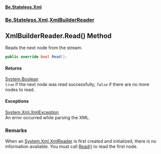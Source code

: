 #### [Be.Stateless.Xml](README.md 'README')
### [Be.Stateless.Xml](Be.Stateless.Xml.md 'Be.Stateless.Xml').[XmlBuilderReader](XmlBuilderReader.md 'Be.Stateless.Xml.XmlBuilderReader')

## XmlBuilderReader.Read() Method

Reads the next node from the stream.

```csharp
public override bool Read();
```

#### Returns
[System.Boolean](https://docs.microsoft.com/en-us/dotnet/api/System.Boolean 'System.Boolean')  
`true` if the next node was read successfully; `false` if there are no more nodes to read.

#### Exceptions

[System.Xml.XmlException](https://docs.microsoft.com/en-us/dotnet/api/System.Xml.XmlException 'System.Xml.XmlException')  
An error occurred while parsing the XML.

### Remarks
When an [System.Xml.XmlReader](https://docs.microsoft.com/en-us/dotnet/api/System.Xml.XmlReader 'System.Xml.XmlReader') is first created and initialized, there is no information available. You must call
[Read()](XmlBuilderReader.Read().md 'Be.Stateless.Xml.XmlBuilderReader.Read()') to read the first node.